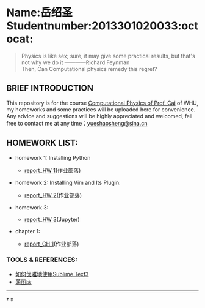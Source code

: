 # Name:岳绍圣 Studentnumber:2013301020033:octocat:

> Physics is like sex; sure, it may give some practical results, but that's not why we do it  ————Richard Feynman  
> Then, Can Computational physics remedy this regret?  

## BRIEF INTRODUCTION

This repository is for the course [Computational Physics of Prof. Cai](https://github.com/caihao/computational_physics_whu) of WHU, my homeworks and some practices will be uploaded here for convenience. Any advice and suggestions  will be highly appreciated and welcomed, fell free to contact me at any time：yueshaosheng@sina.cn 

## HOMEWORK LIST:

- homework 1: Installing Python
  * [report_HW 1](https://www.zybuluo.com/Guoguo0605/note/331943)(作业部落)  

- homework 2: Installing Vim and Its Plugin:
  * [report_HW 2](https://www.zybuluo.com/Guoguo0605/note/332468)(作业部落)  

- homework 3: 
  * [report_HW 3](https://github.com/SmallGuoguo/computationalphysics_N2013301020033/blob/master/homework3/homework3.ipynb)(Jupyter)    

- chapter 1: 
  * [report_CH 1](https://github.com/SmallGuoguo/computationalphysics_N2013301020033/tree/master/chapter1)(作业部落)  

### TOOLS & REFERENCES:

- [如何优雅地使用Sublime Text3](http://www.jianshu.com/p/3cb5c6f2421c)  
- [萌图床](http://pic.ffsky.net/)


------
†
‡
